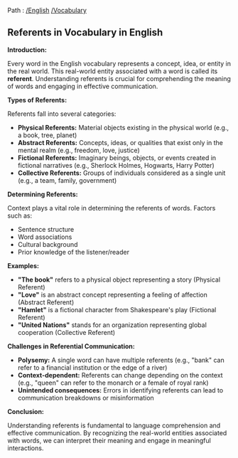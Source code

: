 Path : [/English](../../index.md) [/Vocabulary](../index.md)
## Referents in Vocabulary in English

**Introduction:**

Every word in the English vocabulary represents a concept, idea, or entity in the real world. This real-world entity associated with a word is called its **referent**. Understanding referents is crucial for comprehending the meaning of words and engaging in effective communication.

**Types of Referents:**

Referents fall into several categories:

* **Physical Referents:** Material objects existing in the physical world (e.g., a book, tree, planet)
* **Abstract Referents:** Concepts, ideas, or qualities that exist only in the mental realm (e.g., freedom, love, justice)
* **Fictional Referents:** Imaginary beings, objects, or events created in fictional narratives (e.g., Sherlock Holmes, Hogwarts, Harry Potter)
* **Collective Referents:** Groups of individuals considered as a single unit (e.g., a team, family, government)

**Determining Referents:**

Context plays a vital role in determining the referents of words. Factors such as:

* Sentence structure
* Word associations
* Cultural background
* Prior knowledge of the listener/reader

**Examples:**

* **"The book"** refers to a physical object representing a story (Physical Referent)
* **"Love"** is an abstract concept representing a feeling of affection (Abstract Referent)
* **"Hamlet"** is a fictional character from Shakespeare's play (Fictional Referent)
* **"United Nations"** stands for an organization representing global cooperation (Collective Referent)


**Challenges in Referential Communication:**

* **Polysemy:** A single word can have multiple referents (e.g., "bank" can refer to a financial institution or the edge of a river)
* **Context-dependent:** Referents can change depending on the context (e.g., "queen" can refer to the monarch or a female of royal rank)
* **Unintended consequences:** Errors in identifying referents can lead to communication breakdowns or misinformation 

**Conclusion:**

Understanding referents is fundamental to language comprehension and effective communication. By recognizing the real-world entities associated with words, we can interpret their meaning and engage in meaningful interactions.
